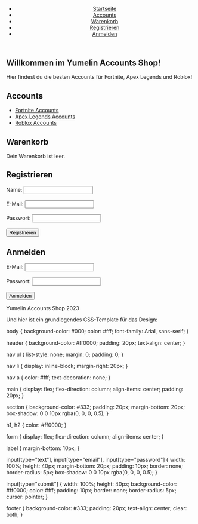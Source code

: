 <!DOCTYPE html>
<html lang="de">
<head>
 <meta charset="UTF-8">
 <meta name="viewport" content="width=device-width, initial-scale=1.0">
 <title>Yumelin Accounts Shop</title>
 <link rel="stylesheet" href="styles.css">
</head>
<body>
 <header>
 <nav>
 <ul>
 <li><a href="#home">Startseite</a></li>
 <li><a href="#accounts">Accounts</a></li>
 <li><a href="#warenkorb">Warenkorb</a></li>
 <li><a href="#registrieren">Registrieren</a></li>
 <li><a href="#anmelden">Anmelden</a></li>
 </ul>
 </nav>
 </header>
 <main>
 <section id="home">
 <h1>Willkommen im Yumelin Accounts Shop!</h1>
 <p>Hier findest du die besten Accounts für Fortnite, Apex Legends und Roblox!</p>
 </section>
 <section id="accounts">
 <h2>Accounts</h2>
 <ul>
 <li><a href="#fortnite">Fortnite Accounts</a></li>
 <li><a href="#apex-legends">Apex Legends Accounts</a></li>
 <li><a href="#roblox">Roblox Accounts</a></li>
 </ul>
 </section>
 <section id="warenkorb">
 <h2>Warenkorb</h2>
 <p>Dein Warenkorb ist leer.</p>
 </section>
 <section id="registrieren">
 <h2>Registrieren</h2>
 <form>
 <label für="name">Name:</label>
 <input type="text" id="name" name="name"><br><br>
 <label für="email">E-Mail:</label>
 <input type="email" id="email" name="email"><br><br>
 <label für="passwort">Passwort:</label>
 <input type="password" id="passwort" name="passwort"><br><br>
 <input type="submit" value="Registrieren">
 </form>
 </section>
 <section id="anmelden">
 <h2>Anmelden</h2>
 <form>
 <label für="email">E-Mail:</label>
 <input type="email" id="email" name="email"><br><br>
 <label für="passwort">Passwort:</label>
 <input type="password" id="passwort" name="passwort"><br><br>
 <input type="submit" value="Anmelden">
 </form>
 </section>
 </main>
 <footer>
 <p>Yumelin Accounts Shop 2023</p>
 </footer>
</body>
</html>

Und hier ist ein grundlegendes CSS-Template für das Design:

body {
 background-color: #000;
 color: #fff;
 font-family: Arial, sans-serif;
}

header {
 background-color: #ff0000;
 padding: 20px;
 text-align: center;
}

nav ul {
 list-style: none;
 margin: 0;
 padding: 0;
}

nav li {
 display: inline-block;
 margin-right: 20px;
}

nav a {
 color: #fff;
 text-decoration: none;
}

main {
 display: flex;
 flex-direction: column;
 align-items: center;
 padding: 20px;
}

section {
 background-color: #333;
 padding: 20px;
 margin-bottom: 20px;
 box-shadow: 0 0 10px rgba(0, 0, 0, 0.5);
}

h1, h2 {
 color: #ff0000;
}

form {
 display: flex;
 flex-direction: column;
 align-items: center;
}

label {
 margin-bottom: 10px;
}

input[type="text"], input[type="email"], input[type="password"] {
 width: 100%;
 height: 40px;
 margin-bottom: 20px;
 padding: 10px;
 border: none;
 border-radius: 5px;
 box-shadow: 0 0 10px rgba(0, 0, 0, 0.5);
}

input[type="submit"] {
 width: 100%;
 height: 40px;
 background-color: #ff0000;
 color: #fff;
 padding: 10px;
 border: none;
 border-radius: 5px;
 cursor: pointer;
}

footer {
 background-color: #333;
 padding: 20px;
 text-align: center;
 clear: both;
}
